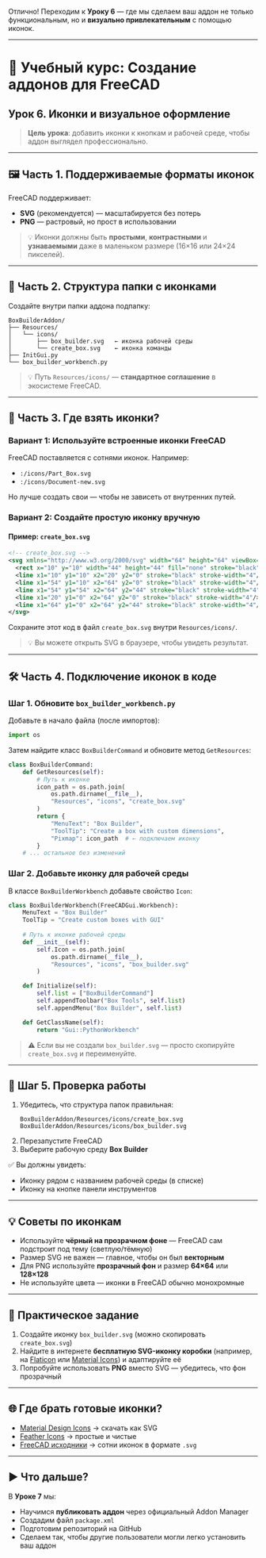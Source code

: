 Отлично! Переходим к **Уроку 6** — где мы сделаем ваш аддон не только функциональным, но и **визуально привлекательным** с помощью иконок.

---

# 📘 Учебный курс: Создание аддонов для FreeCAD  
## Урок 6. Иконки и визуальное оформление

> **Цель урока**: добавить иконки к кнопкам и рабочей среде, чтобы аддон выглядел профессионально.

---

## 🖼 Часть 1. Поддерживаемые форматы иконок

FreeCAD поддерживает:
- **SVG** (рекомендуется) — масштабируется без потерь
- **PNG** — растровый, но прост в использовании

> 💡 Иконки должны быть **простыми**, **контрастными** и **узнаваемыми** даже в маленьком размере (16×16 или 24×24 пикселей).

---

## 📁 Часть 2. Структура папки с иконками

Создайте внутри папки аддона подпапку:

```
BoxBuilderAddon/
├── Resources/
│   └── icons/
│       ├── box_builder.svg   ← иконка рабочей среды
│       └── create_box.svg    ← иконка команды
├── InitGui.py
└── box_builder_workbench.py
```

> 💡 Путь `Resources/icons/` — **стандартное соглашение** в экосистеме FreeCAD.

---

## 🎨 Часть 3. Где взять иконки?

### Вариант 1: Используйте встроенные иконки FreeCAD
FreeCAD поставляется с сотнями иконок. Например:
- `:/icons/Part_Box.svg`
- `:/icons/Document-new.svg`

Но лучше создать свои — чтобы не зависеть от внутренних путей.

### Вариант 2: Создайте простую иконку вручную

#### Пример: `create_box.svg`
```xml
<!-- create_box.svg -->
<svg xmlns="http://www.w3.org/2000/svg" width="64" height="64" viewBox="0 0 64 64">
  <rect x="10" y="10" width="44" height="44" fill="none" stroke="black" stroke-width="4"/>
  <line x1="10" y1="10" x2="20" y2="0" stroke="black" stroke-width="4"/>
  <line x1="54" y1="10" x2="64" y2="0" stroke="black" stroke-width="4"/>
  <line x1="54" y1="54" x2="64" y2="44" stroke="black" stroke-width="4"/>
  <line x1="20" y1="0" x2="64" y2="0" stroke="black" stroke-width="4"/>
  <line x1="64" y1="0" x2="64" y2="44" stroke="black" stroke-width="4"/>
</svg>
```

Сохраните этот код в файл `create_box.svg` внутри `Resources/icons/`.

> 💡 Вы можете открыть SVG в браузере, чтобы увидеть результат.

---

## 🛠 Часть 4. Подключение иконок в коде

### Шаг 1. Обновите `box_builder_workbench.py`

Добавьте в начало файла (после импортов):

```python
import os
```

Затем найдите класс `BoxBuilderCommand` и обновите метод `GetResources`:

```python
class BoxBuilderCommand:
    def GetResources(self):
        # Путь к иконке
        icon_path = os.path.join(
            os.path.dirname(__file__),
            "Resources", "icons", "create_box.svg"
        )
        return {
            "MenuText": "Box Builder",
            "ToolTip": "Create a box with custom dimensions",
            "Pixmap": icon_path  # ← подключаем иконку
        }
    # ... остальное без изменений
```

### Шаг 2. Добавьте иконку для рабочей среды

В классе `BoxBuilderWorkbench` добавьте свойство `Icon`:

```python
class BoxBuilderWorkbench(FreeCADGui.Workbench):
    MenuText = "Box Builder"
    ToolTip = "Create custom boxes with GUI"
    
    # Путь к иконке рабочей среды
    def __init__(self):
        self.Icon = os.path.join(
            os.path.dirname(__file__),
            "Resources", "icons", "box_builder.svg"
        )

    def Initialize(self):
        self.list = ["BoxBuilderCommand"]
        self.appendToolbar("Box Tools", self.list)
        self.appendMenu("Box Builder", self.list)

    def GetClassName(self):
        return "Gui::PythonWorkbench"
```

> ⚠️ Если вы не создали `box_builder.svg` — просто скопируйте `create_box.svg` и переименуйте.

---

## 🧪 Шаг 5. Проверка работы

1. Убедитесь, что структура папок правильная:
   ```
   BoxBuilderAddon/Resources/icons/create_box.svg
   BoxBuilderAddon/Resources/icons/box_builder.svg
   ```
2. Перезапустите FreeCAD
3. Выберите рабочую среду **Box Builder**

✅ Вы должны увидеть:
- Иконку рядом с названием рабочей среды (в списке)
- Иконку на кнопке панели инструментов

---

## 💡 Советы по иконкам

- Используйте **чёрный на прозрачном фоне** — FreeCAD сам подстроит под тему (светлую/тёмную)
- Размер SVG не важен — главное, чтобы он был **векторным**
- Для PNG используйте **прозрачный фон** и размер **64×64** или **128×128**
- Не используйте цвета — иконки в FreeCAD обычно монохромные

---

## 🧪 Практическое задание

1. Создайте иконку `box_builder.svg` (можно скопировать `create_box.svg`)
2. Найдите в интернете **бесплатную SVG-иконку коробки** (например, на [Flaticon](https://flaticon.com) или [Material Icons](https://fonts.google.com/icons)) и адаптируйте её
3. Попробуйте использовать **PNG** вместо SVG — убедитесь, что фон прозрачный

---

## 🌐 Где брать готовые иконки?

- [Material Design Icons](https://fonts.google.com/icons) → скачать как SVG
- [Feather Icons](https://feathericons.com/) → простые и чистые
- [FreeCAD исходники](https://github.com/FreeCAD/FreeCAD/tree/main/src/Gui/Icons) → сотни иконок в формате `.svg`

---

## ▶️ Что дальше?

В **Уроке 7** мы:
- Научимся **публиковать аддон** через официальный Addon Manager
- Создадим файл `package.xml`
- Подготовим репозиторий на GitHub
- Сделаем так, чтобы другие пользователи могли легко установить ваш аддон
